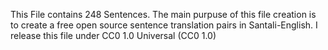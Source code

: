 This File contains 248 Sentences. The main purpuse of this file creation is to create a free open source sentence translation pairs in Santali-English. 
I release this file under CC0 1.0 Universal (CC0 1.0)
